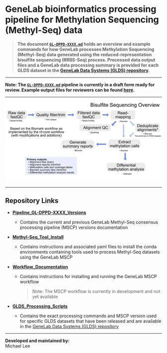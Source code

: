 # GeneLab bioinformatics processing pipeline for Methylation Sequencing (Methyl-Seq) data

> **The document [`GL-DPPD-XXXX.md`](Pipeline_GL-DPPD-XXXX_Versions/GL-DPPD-XXXX.md) holds an overview and example commands for how GeneLab processes Methylation Sequencing (Methyl-Seq) data generated using the reduced-representation bisulfite sequencing (RRBS-Seq) process. Processed data output files and a GeneLab data processing summary is provided for each GLDS dataset in the [GeneLab Data Systems (GLDS) repository](https://genelab-data.ndc.nasa.gov/genelab/projects).** 

---

**Note: The [`GL-DPPD-XXXX.md`](Pipeline_GL-DPPD-XXXX_Versions/GL-DPPD-XXXX.md) pipeline is currently in a draft form ready for review. Example output files for reviewers can be found [here](https://drive.google.com/drive/folders/11fEFOn1Br6wJ4g_zBJ0ZkOGPEUxl07ZE?usp=sharing).**

---

<p align="center">
<a href="images/GL-bisulfite-seq-overview.pdf"><img src="images/GL-bisulfite-seq-overview.png"></a>
</p>

--- 

## Repository Links

* [**Pipeline_GL-DPPD-XXXX_Versions**](Pipeline_GL-DPPD-XXXX_Versions)

  - Contains the current and previous GeneLab Methyl-Seq consensus processing pipeline (MSCP) versions documentation

* [**Methyl-Seq_Tool_Install**](Methyl-Seq_Tool_Install)

  - Contains instructions and associated yaml files to install the conda environments containing tools used to process Methyl-Seq datasets using the GeneLab MSCP

* [**Workflow_Documentation**](Workflow_Documentation)

  - Contains instructions for installing and running the GeneLab MSCP workflow
    > Note: The MSCP workflow is currently in development and not yet available 

* [**GLDS_Processing_Scripts**](GLDS_Processing_Scripts)

  - Contains the exact processing commands and MSCP version used for specific GLDS datasets that have been released and are available in the [GeneLab Data Systems (GLDS) repository](https://genelab-data.ndc.nasa.gov/genelab/projects)

---
**Developed and maintained by:**  
Michael Lee
